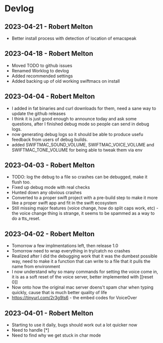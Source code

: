 Devlog
======
2023-04-21 - Robert Melton
--------------------------
 - Better install process with detection of location of emacspeak

2023-04-18 - Robert Melton
--------------------------
 - Moved TODO to github issues
 - Renamed Worklog to devlog 
 - Added recommended settings 
 - Added backing up of old working swiftmacs on install 

2023-04-04 - Robert Melton
--------------------------
 - I added in fat binaries and curl downloads for them, need a 
   sane way to update the github releases 
 - I think it is just good enough to announce today and ask some 
   questions, after I finished debug mode so people can send in 
   debug logs.
 - now generating debug logs so it should be able to produce usefu 
   feedback from users of debug builds.
 - added SWIFTMAC_SOUND_VOLUME, SWIFTMAC_VOICE_VOLUME and 
   SWIFTMAC_TONE_VOLUME for being able to tweak them via env

2023-04-03 - Robert Melton
--------------------------
 - TODO: log the debug to a file so crashes can be debugged, make it 
   flush too.
 - Fixed up debug mode with real checks
 - Hunted down any obvious crashes 
 - Converted to a proper swift project with a pre-build step to make
   it more like a proper swift app and fit in the swift ecosystem
 - Still missing major features (voice change, how do split caps 
   work, etc) - the voice change thing is strange, it seems to be 
   spammed as a way to do a tts_reset.

2023-04-02 - Robert Melton
--------------------------
 - Tomorrow a few implmentations left, then release 1.0
 - Tomorrow need to wrap everything in try/catch no crashes
 - Realized after I did the debugging work that it was the dumbest 
   possible way, need to make it a function that can write to a file 
   that it pulls the name from environment
 - I now understand why so many commands for setting the voice come 
   in, it is as a soft reset of the voice server, better implemented
   with [[reset 0]] 
 - Now onto how the original mac server doens't spam char when typing
   quickly, cause that is much better quality of life
 - https://tinyurl.com/2r3g9ls6 - the embed codes for VoiceOver

2023-04-01 - Robert Melton
--------------------------
 - Starting to use it daily, bugs should work out a lot quicker now
 - Need to handle [*]
 - Need to find why we get stuck in char mode 
